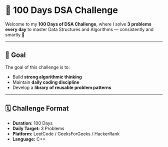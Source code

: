 # 🧠 100 Days DSA Challenge

Welcome to my **100 Days of DSA Challenge**, where I solve **3 problems every day** to master Data Structures and Algorithms — consistently and smartly 💪

---

## 🎯 Goal
The goal of this challenge is to:
- Build **strong algorithmic thinking**
- Maintain **daily coding discipline**
- Develop a **library of reusable problem patterns**

---

## 🗓️ Challenge Format
- **Duration:** 100 Days  
- **Daily Target:** 3 Problems  
- **Platform:** LeetCode / GeeksForGeeks / HackerRank 
- **Language:** C++
